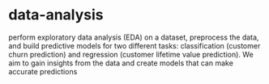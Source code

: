 # data-analysis
perform exploratory data analysis (EDA) on a dataset, preprocess the data, and build predictive models for two different tasks: classification (customer churn prediction) and regression (customer lifetime value prediction). We aim to gain insights from the data and create models that can make accurate predictions
